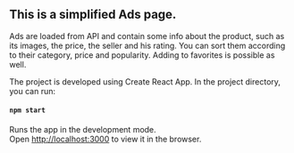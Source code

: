 ## This is a simplified Ads page.

Ads are loaded from API and contain some info about the product, such as its images, the price, the seller and his rating. You can sort them according to their category, price and popularity. Adding to favorites is possible as well. 

The project is developed using Create React App.
In the project directory, you can run:

#### `npm start`

Runs the app in the development mode.<br>
Open [http://localhost:3000](http://localhost:3000) to view it in the browser.
